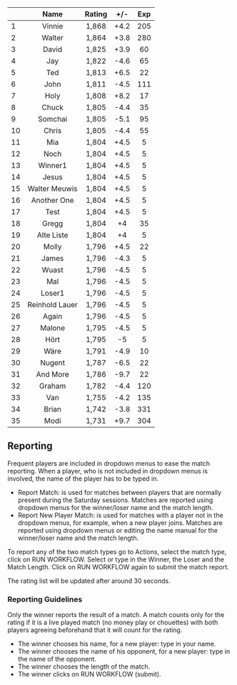 | |Name|Rating|+/-|Exp|
|-|:--:|:----:|:-:|:-:|
|1|Vinnie|1,868|+4.2|205|
|2|Walter|1,864|+3.8|280|
|3|David|1,825|+3.9|60|
|4|Jay|1,822|-4.6|65|
|5|Ted|1,813|+6.5|22|
|6|John|1,811|-4.5|111|
|7|Holy|1,808|+8.2|17|
|8|Chuck|1,805|-4.4|35|
|9|Somchai|1,805|-5.1|95|
|10|Chris|1,805|-4.4|55|
|11|Mia|1,804|+4.5|5|
|12|Noch|1,804|+4.5|5|
|13|Winner1|1,804|+4.5|5|
|14|Jesus|1,804|+4.5|5|
|15|Walter Meuwis|1,804|+4.5|5|
|16|Another One|1,804|+4.5|5|
|17|Test|1,804|+4.5|5|
|18|Gregg|1,804|+4|35|
|19|Alte Liste|1,804|+4|5|
|20|Molly|1,796|+4.5|22|
|21|James|1,796|-4.3|5|
|22|Wuast|1,796|-4.5|5|
|23|Mal|1,796|-4.5|5|
|24|Loser1|1,796|-4.5|5|
|25|Reinhold Lauer|1,796|-4.5|5|
|26|Again|1,796|-4.5|5|
|27|Malone|1,795|-4.5|5|
|28|Hört|1,795|-5|5|
|29|Wäre|1,791|-4.9|10|
|30|Nugent|1,787|-6.5|22|
|31|And More|1,786|-9.7|22|
|32|Graham|1,782|-4.4|120|
|33|Van|1,755|-4.2|135|
|34|Brian|1,742|-3.8|331|
|35|Modi|1,731|+9.7|304|

 

## Reporting

Frequent players are included in dropdown menus to ease the match reporting.
When a player, who is not included in dropdown menus is involved, the name of the player has to be typed in.

- Report Match:  is used for matches between players that are normally present during the Saturday sessions.
Matches are reported using dropdown menus for the winner/loser name and the match length.
- Report New Player Match:  is used for matches with a player not in the dropdown menus, for example, when a new player joins.
Matches are reported using dropdown menus or editing the name manual for the winner/loser name and the match length.

To report any of the two match types go to Actions, select the match type, click on RUN WORKFLOW.
Select or type in the Winner, the Loser and the Match Length.
Click on RUN WORKFLOW again to submit the match report.

The rating list will be updated after around 30 seconds.

### Reporting Guidelines

Only the winner reports the result of a match.
A match counts only for the rating if it is a live played match (no money play or chouettes)
with both players agreeing beforehand that it will count for the rating.

- The winner chooses his name, for a new player: type in your name.
- The winner chooses the name of his opponent, for a new player: type in the name of the opponent.
- The winner chooses the length of the match.
- The winner clicks on RUN WORKFLOW (submit).
